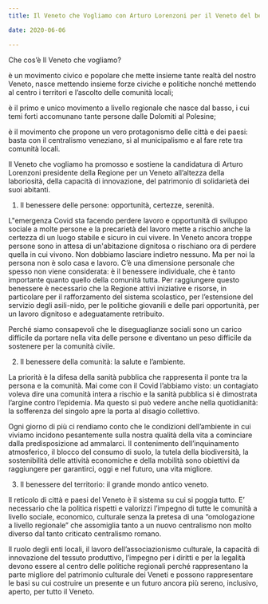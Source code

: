 ```yaml
---  
title: Il Veneto che Vogliamo con Arturo Lorenzoni per il Veneto del benessere di tutti e di ciascuno

date: 2020-06-06

---
```


  
  
Che cos’è Il Veneto che vogliamo?

  

è un movimento civico e popolare che mette insieme tante realtà del nostro Veneto, nasce mettendo insieme forze civiche e politiche nonché mettendo al centro i territori e l’ascolto delle comunità locali;  
  
è il primo e unico movimento a livello regionale che nasce dal basso, i cui temi forti accomunano tante persone dalle Dolomiti al Polesine;  
  
è il movimento che propone un vero protagonismo delle città e dei paesi: basta con il centralismo veneziano, sì al municipalismo e al fare rete tra comunità locali.  
  
  
Il Veneto che vogliamo ha promosso e sostiene la candidatura di Arturo Lorenzoni presidente della Regione per un Veneto all’altezza della laboriosità, della capacità di innovazione, del patrimonio di solidarietà dei suoi abitanti.  
  
1. Il benessere delle persone: opportunità, certezze, serenità.  
  
L"emergenza Covid sta facendo perdere lavoro e opportunità di sviluppo sociale a molte persone e la precarietà del lavoro mette a rischio anche la certezza di un luogo stabile e sicuro in cui vivere. In Veneto ancora troppe persone sono in attesa di un'abitazione dignitosa o rischiano ora di perdere quella in cui vivono. Non dobbiamo lasciare indietro nessuno. Ma per noi la persona non è solo casa e lavoro. C’è una dimensione personale che spesso non viene considerata: è il benessere individuale, che è tanto importante quanto quello della comunità tutta. Per raggiungere questo benessere è necessario che la Regione attivi iniziative e risorse, in particolare per il rafforzamento del sistema scolastico, per l’estensione del servizio degli asili-nido, per le politiche giovanili e delle pari opportunità, per un lavoro dignitoso e adeguatamente retribuito.  
  
Perché siamo consapevoli che le diseguaglianze sociali sono un carico difficile da portare nella vita delle persone e diventano un peso difficile da sostenere per la comunità civile.  
  
  
  
2. Il benessere della comunità: la salute e l’ambiente.  
  
La priorità è la difesa della sanità pubblica che rappresenta il ponte tra la persona e la comunità. Mai come con il Covid l’abbiamo visto: un contagiato voleva dire una comunità intera a rischio e la sanità pubblica si è dimostrata l’argine contro l’epidemia. Ma questo si può vedere anche nella quotidianità: la sofferenza del singolo apre la porta al disagio collettivo.  
  
Ogni giorno di più ci rendiamo conto che le condizioni dell’ambiente in cui viviamo incidono pesantemente sulla nostra qualità della vita a cominciare dalla predisposizione ad ammalarci. Il contenimento dell’inquinamento atmosferico, il blocco del consumo di suolo, la tutela della biodiversità, la sostenibilità delle attività economiche e della mobilità sono obiettivi da raggiungere per garantirci, oggi e nel futuro, una vita migliore.  
  
  
  
3. Il benessere del territorio: il grande mondo antico veneto.  
  
Il reticolo di città e paesi del Veneto è il sistema su cui si poggia tutto. E’ necessario che la politica rispetti e valorizzi l’impegno di tutte le comunità a livello sociale, economico, culturale senza la pretesa di una “omologazione a livello regionale” che assomiglia tanto a un nuovo centralismo non molto diverso dal tanto criticato centralismo romano.  
  
Il ruolo degli enti locali, il lavoro dell’associazionismo culturale, la capacità di innovazione del tessuto produttivo, l’impegno per i diritti e per la legalità devono essere al centro delle politiche regionali perché rappresentano la parte migliore del patrimonio culturale dei Veneti e possono rappresentare le basi su cui costruire un presente e un futuro ancora più sereno, inclusivo, aperto, per tutto il Veneto.